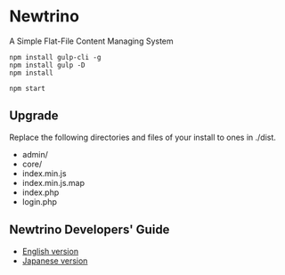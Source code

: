 # Newtrino

A Simple Flat-File Content Managing System

```console
npm install gulp-cli -g
npm install gulp -D
npm install
```

```console
npm start
```

## Upgrade

Replace the following directories and files of your install to ones in ./dist.

* admin/
* core/
* index.min.js
* index.min.js.map
* index.php
* login.php


## Newtrino Developers' Guide

- [English version](docs/index.md)
- [Japanese version](docs/ja/index.md)
